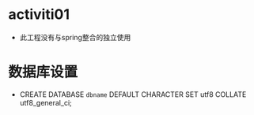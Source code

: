 # activiti01
* 此工程没有与spring整合的独立使用 
# 数据库设置
* CREATE DATABASE `dbname` DEFAULT CHARACTER SET utf8 COLLATE utf8_general_ci;